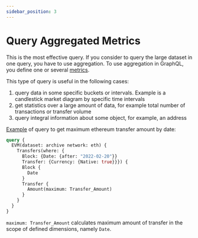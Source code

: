 ```yaml
---
sidebar_position: 3
---
```


# Query Aggregated Metrics

This is the most effective query.
If you consider to query the large dataset in one query, you have to use aggregation. To use aggregation in
GraphQL, you define one or several [metrics](metrics).

This type of query is useful in the following cases:

1. query data in some specific buckets or intervals. Example is a candlestick market diagram by specific time intervals
2. get statistics over a large amount of data, for example total number of transactions or transfer volume
3. query integral information about some object, for example, an address

[Example](https://graphql.bitquery.io/ide/Maximum-amounts-of-ETH-transfer-by-date) of query to get maximum ethereum transfer amount by date:

```graphql
query {
  EVM(dataset: archive network: eth) {
    Transfers(where: {
      Block: {Date: {after: "2022-02-20"}}
      Transfer: {Currency: {Native: true}}}) {
      Block {
        Date
      }
      Transfer {
        Amount(maximum: Transfer_Amount)
      }
    }
  }
}
```

```maximum: Transfer_Amount``` calculates maximum amount of transfer in the scope of
defined dimensions, namely ```Date```.